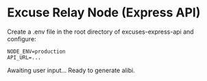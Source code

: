 # Excuse Relay Node (Express API)

Create a .env file in the root directory of excuses-express-api and configure:

```text
NODE_ENV=production
API_URL=...
```

Awaiting user input… Ready to generate alibi.
